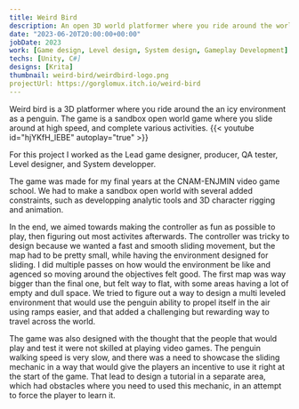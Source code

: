 ```yaml
---
title: Weird Bird
description: An open 3D world platformer where you ride around the world as a penguin 
date: "2023-06-20T20:00:00+00:00"
jobDate: 2023
work: [Game design, Level design, System design, Gameplay Development]
techs: [Unity, C#]
designs: [Krita]
thumbnail: weird-bird/weirdbird-logo.png
projectUrl: https://gorglomux.itch.io/weird-bird
---
```


Weird bird is a 3D platformer where you ride around the an icy environment as a penguin.
The game is a sandbox open world game where you slide around at high speed, and complete various activities.
{{< youtube id="hjYKfH_lEBE" autoplay="true"  >}}

For this project I worked as the Lead game designer, producer, QA tester, Level designer, and System developper.  

The game was made for my final years at the CNAM-ENJMIN video game school. We had to make a sandbox open world with several added constraints, such as developping analytic tools and 3D character rigging and animation.  

In the end, we aimed towards making the controller as fun as possible to play, then figuring out most activites afterwards. 
The controller was tricky to design because we wanted a fast and smooth sliding movement, but the map had to be pretty small, while having the environment designed for sliding.
I did multiple passes on how would the environment be like and agenced so moving around the objectives felt good. The first map was way bigger than the final one, but felt way to flat, with some areas having a lot of empty and dull space. We tried to figure out a way to design a multi leveled environment that would use the penguin ability to propel itself in the air using ramps easier, and that added a challenging but rewarding way to travel across the world. 

The game was also designed with the thought that the people that would play and test it were not skilled at playing video games. The penguin walking speed is very slow, and there was a need to showcase the sliding mechanic in a way that would give the players an incentive to use it right at the start of the game. That lead to design a tutorial in a separate area, which had obstacles where you need to used this mechanic, in an attempt to force the player to learn it.  